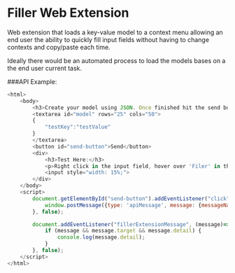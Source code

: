 # Filler Web Extension

Web extension that loads a key-value model to a context menu allowing an end user the ability to quickly fill 
input fields without having to change contexts and copy/paste each time. 

Ideally there would be an automated process to load the models bases on a the end user current task.


###API Example:

```javascript
<html>
    <body>
        <h3>Create your model using JSON. Once finished hit the send button</h3>
        <textarea id="model" rows="25" cols="50">
        {
            "testKey":"testValue"
        }
        </textarea>
        <button id="send-button">Send</button>
        <div>
            <h3>Test Here:</h3>
            <p>Right click in the input field, hover over 'Filer' in the context menu, then 'Fill'</p>
            <input style="width: 15%;">
        </div>
    </body>
    <script>
        document.getElementById("send-button").addEventListener("click",() =>{
            window.postMessage({type: 'apiMessage', message: {messageName:'setModel', model:JSON.parse(document.getElementById('model').value) }}, "*");
        }, false);

        document.addEventListener("fillerExtensionMessage", (message)=>{
            if (message && message.target && message.detail) {
                console.log(message.detail);
            }
        }, false);
    </script>
</html>
```